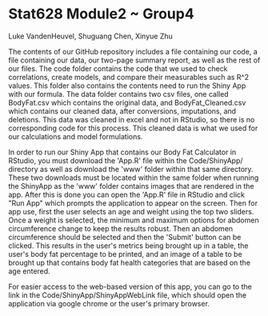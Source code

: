 # Stat628 Module2 ~ Group4
Luke VandenHeuvel, Shuguang Chen, Xinyue Zhu

The contents of our GitHub repository includes a file containing our code, a file containing our data, our two-page summary report, as well as the rest of our files. The code folder contains the code that we used to check correlations, create models, and compare their measurables such as R^2 values. This folder also contains the contents need to run the Shiny App with our formula. The data folder contains two csv files, one called BodyFat.csv which contains the original data, and BodyFat_Cleaned.csv which contains our cleaned data, after conversions, imputations, and deletions. This data was cleaned in excel and not in RStudio, so there is no corresponding code for this process. This cleaned data is what we used for our calculations and model formulations.

In order to run our Shiny App that contains our Body Fat Calculator in RStudio, you must download the 'App.R' file within the Code/ShinyApp/ directory as well as download the 'www' folder within that same directory. These two downloads must be located within the same folder when running the ShinyApp as the 'www' folder contains images that are rendered in the app. After this is done you can open the 'App.R' file in RStudio and click "Run App" which prompts the application to appear on the screen. Then for app use, first the user selects an age and weight using the top two sliders. Once a weight is selected, the minimum and maximum options for abdomen circumference change to keep the results robust. Then an abdomen circumference should be selected and then the 'Submit' button can be clicked. This results in the user's metrics being brought up in a table, the user's body fat percentage to be printed, and an image of a table to be brought up that contains body fat health categories that are based on the age entered.

For easier access to the web-based version of this app, you can go to the link in the Code/ShinyApp/ShinyAppWebLink file, which should open the application via google chrome or the user's primary browser.
